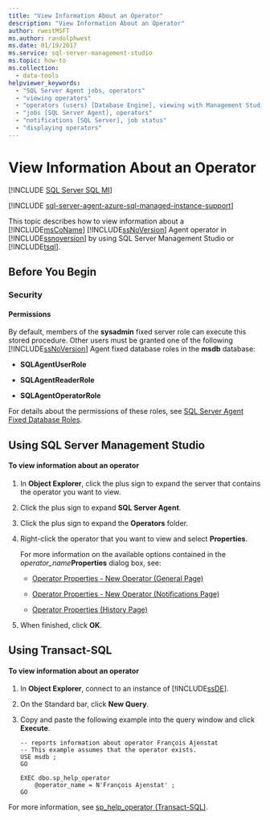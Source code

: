 ```yaml
---
title: "View Information About an Operator"
description: "View Information About an Operator"
author: rwestMSFT
ms.author: randolphwest
ms.date: 01/19/2017
ms.service: sql-server-management-studio
ms.topic: how-to
ms.collection:
  - data-tools
helpviewer_keywords:
  - "SQL Server Agent jobs, operators"
  - "viewing operators"
  - "operators (users) [Database Engine], viewing with Management Studio"
  - "jobs [SQL Server Agent], operators"
  - "notifications [SQL Server], job status"
  - "displaying operators"
---
```

# View Information About an Operator
[!INCLUDE [SQL Server SQL MI](../includes/applies-to-version/sql-asdbmi.md)]

[!INCLUDE [sql-server-agent-azure-sql-managed-instance-support](../includes/sql-server-agent-azure-sql-managed-instance-support.md)]

This topic describes how to view information about a [!INCLUDE[msCoName](../includes/msconame-md.md)] [!INCLUDE[ssNoVersion](../includes/ssnoversion-md.md)] Agent operator in [!INCLUDE[ssnoversion](../includes/ssnoversion-md.md)] by using SQL Server Management Studio or [!INCLUDE[tsql](../includes/tsql-md.md)].  
  
## <a name="BeforeYouBegin"></a>Before You Begin  
  
### <a name="Security"></a>Security  
  
#### <a name="Permissions"></a>Permissions  
By default, members of the **sysadmin** fixed server role can execute this stored procedure. Other users must be granted one of the following [!INCLUDE[ssNoVersion](../includes/ssnoversion-md.md)] Agent fixed database roles in the **msdb** database:  
  
-   **SQLAgentUserRole**  
  
-   **SQLAgentReaderRole**  
  
-   **SQLAgentOperatorRole**  
  
For details about the permissions of these roles, see [SQL Server Agent Fixed Database Roles](sql-server-agent-fixed-database-roles.md).  
  
## <a name="SSMSProcedure"></a>Using SQL Server Management Studio  
  
#### To view information about an operator  
  
1.  In **Object Explorer**, click the plus sign to expand the server that contains the operator you want to view.  
  
2.  Click the plus sign to expand **SQL Server Agent**.  
  
3.  Click the plus sign to expand the **Operators** folder.  
  
4.  Right-click the operator that you want to view and select **Properties**.  
  
    For more information on the available options contained in the _operator_name_**Properties** dialog box, see:  
  
    -   [Operator Properties - New Operator &#40;General Page&#41;](operator-properties-new-operator-general-page.md)  
  
    -   [Operator Properties - New Operator &#40;Notifications Page&#41;](operator-properties-new-operator-notifications-page.md)  
  
    -   [Operator Properties &#40;History Page&#41;](operator-properties-history-page.md)  
  
5.  When finished, click **OK**.  
  
## <a name="TsqlProcedure"></a>Using Transact-SQL  
  
#### To view information about an operator  
  
1.  In **Object Explorer**, connect to an instance of [!INCLUDE[ssDE](../includes/ssde-md.md)].  
  
2.  On the Standard bar, click **New Query**.  
  
3.  Copy and paste the following example into the query window and click **Execute**.  
  
    ```  
    -- reports information about operator François Ajenstat   
    -- This example assumes that the operator exists.  
    USE msdb ;  
    GO  
  
    EXEC dbo.sp_help_operator  
        @operator_name = N'François Ajenstat' ;  
    GO  
    ```  
  
For more information, see [sp_help_operator (Transact-SQL)](/sql/relational-databases/system-stored-procedures/sp-help-operator-transact-sql).  
